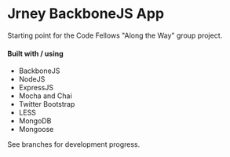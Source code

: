 Jrney BackboneJS App
=====================

Starting point for the Code Fellows "Along the Way" group project.

#### Built with / using
* BackboneJS
* NodeJS
* ExpressJS
* Mocha and Chai
* Twitter Bootstrap
* LESS
* MongoDB
* Mongoose

See branches for development progress.